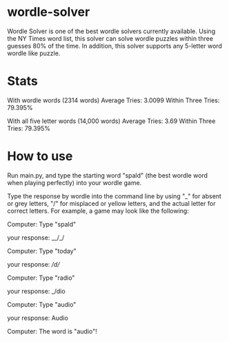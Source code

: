 # wordle-solver
Wordle Solver is one of the best wordle solvers currently available. Using the NY Times word list, this solver can solve wordle puzzles within three guesses 80% of the time. In addition, this solver supports any 5-letter word wordle like puzzle.

# Stats
With wordle words (2314 words)
Average Tries: 3.0099
Within Three Tries: 79.395%

With all five letter words (14,000 words)
Average Tries: 3.69
Within Three Tries: 79.395%

# How to use
Run main.py, and type the starting word "spald" (the best wordle word when playing perfectly) into your wordle game.

Type the response by wordle into the command line by using "_" for absent or grey letters, "/" for misplaced or yellow letters, and the actual letter for correct letters. For example, a game may look like the following:

Computer: Type "spald"

your response: __/_/

Computer: Type "today"

your response: _/d/_

Computer: Type "radio"

your response: _/dio

Computer: Type "audio"

your response: Audio

Computer: The word is "audio"!


